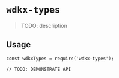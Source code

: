 # `wdkx-types`

> TODO: description

## Usage

```
const wdkxTypes = require('wdkx-types');

// TODO: DEMONSTRATE API
```
